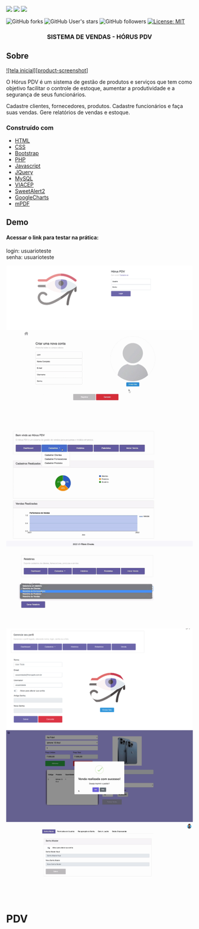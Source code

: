 <a href="https://www.linkedin.com/in/aldhemir-macedo-2076a8170/?locale=en_US"><img src="https://img.shields.io/badge/LinkedIn-0077B5?style=for-the-badge&logo=linkedin&logoColor=white" class="media-object  img-responsive img-thumbnail"></a>
<a href="https://www.instagram.com/aldhe_/"><img src="https://img.shields.io/badge/Instagram-E4405F?style=for-the-badge&logo=instagram&logoColor=white" class="media-object  img-responsive img-thumbnail"></a>
<a href="https://wa.me/5551992045902?text=Ol%C3%A1+vim+atrav%C3%A9s+do+GitHub"><img src="https://img.shields.io/badge/WhatsApp-25D366?style=for-the-badge&logo=whatsapp&logoColor=white" class="media-object  img-responsive img-thumbnail"></a>

![GitHub forks](https://img.shields.io/github/forks/aldhemir/pdv?style=for-the-badge)
![GitHub User's stars](https://img.shields.io/github/stars/aldhemir?style=for-the-badge)
![GitHub followers](https://img.shields.io/github/followers/aldhemir?style=for-the-badge)
[![License: MIT](https://img.shields.io/badge/License-MIT-yellow.svg)](https://github.com/aldhemir/pdv/blob/main/LICENSE)


<h3 align="center">SISTEMA DE VENDAS - HÓRUS PDV</h3>


<!-- ABOUT THE PROJECT -->
## Sobre 

[![tela inicial][product-screenshot]]()


O Hórus PDV é um sistema de gestão de produtos e serviços que tem como objetivo facilitar o controle de estoque, aumentar a produtividade e a segurança de seus funcionários.

Cadastre clientes, fornecedores, produtos. Cadastre funcionários e faça suas vendas. Gere relatórios de vendas e estoque.


### Construído com

* [HTML](https://www.w3schools.com/html/)
* [CSS](https://www.w3schools.com/css/)
* [Bootstrap](https://getbootstrap.com/)
* [PHP](https://www.php.net/)
* [Javascript](https://www.javascript.com/)
* [JQuery](https://jquery.com/download/)
* [MySQL](https://www.mysql.com/)
* [VIACEP](https://viacep.com.br/)
* [SweetAlert2](https://sweetalert2.github.io/)
* [GoogleCharts](https://developers.google.com/chart)
* [mPDF](https://mpdf.github.io/)

<!-- USAGE EXAMPLES -->
## Demo

#### Acessar o link para testar na prática: 

login: usuarioteste<br>
senha: usuarioteste

![Login](https://github.com/aldhemir/pdv/blob/main/screen/login.png)
![Registrar](https://github.com/aldhemir/pdv/blob/main/screen/registrar.png)
![MCadastros](https://github.com/aldhemir/pdv/blob/main/screen/menu_cadastros.png)
![MenuRelatorios](https://github.com/aldhemir/pdv/blob/main/screen/menu_relatorios.png)
![PerfilUsuario](https://github.com/aldhemir/pdv/blob/main/screen/perfil_usuario.png)
![Venda](https://github.com/aldhemir/pdv/blob/main/screen/tela_venda.png)
![Configuracoes](https://github.com/aldhemir/pdv/blob/main/screen/configuracoes.png)

# PDV

